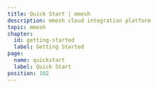 ```yaml
---
title: Quick Start | mmesh
description: mmesh cloud integration platform
topic: mmesh
chapter:
  id: getting-started
  label: Getting Started
page:
  name: quickstart
  label: Quick Start
position: 102
---
```


